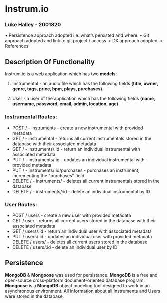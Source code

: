 # Instrum.io
### Luke Halley - 2001820

• Persistence approach adopted i.e. what’s persisted and
where.
• Git approach adopted and link to git project / access.
• DX approach adopted.
• References

## Description Of Functionality
Instrum.io is a web application which has two **models**:

1. Instrumental - an audio file which has the following fields **(title, owner, genre, tags, price, bpm, plays, purchases)**

2. User - a user of the application which has the following fields **(name, username, password, email, admin, location, age)**

### Instrumental Routes: 
* POST / - instruments - create a new instrumental with provided metadata 
* GET / - instrumental - returns all current instrumentals stored in the database with their associated metadata 
* GET / - instruments/:id - return an individual instrumental with associated metadata 
* PUT / - instruments/:id - updates an individual instrumental with provided metadata 
* PUT / - instruments/:id/purchases - purchases an instrument, incrementing the "purchases" field 
* DELETE / - instruments/ - deletes all current instrumentals stored in the database 
* DELETE / - instruments/:id - delete an individual instrumental by ID

### User Routes: 
* POST / users - create a new user with provided metadata 
* GET / user - returns all current users stored in the database with their associated metadata 
* GET / users/:id - return an individual user with associated metadata 
* PUT / users/:id - updates an individual user with provided metadata DELETE / users/ - deletes all current users stored in the database 
* DELETE / users/:id - delete an individual user by ID

## Persistence
**MongoDB** & **Mongoose** was used for persistance. **MongoDB** is a free and open-source cross-platform document-oriented database program. **Mongoose** is a **MongoDB** object modeling tool designed to work in an asynchronous environment. All information about all Instruments and Users were stored in the database.